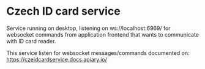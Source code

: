 # Czech ID card service
Service running on desktop, listening on ws://localhost:6969/ for websocket commands from application frontend that 
wants to communicate with ID card reader.

This service listen for websocket messages/commands documented on:
https://czeidcardservice.docs.apiary.io/
